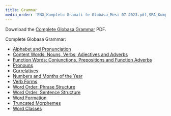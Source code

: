 ```yaml
---
title: Grammar
media_order: 'ENG_Kompleto Gramati fe Globasa_Mesi 07 2023.pdf,SPA_Kompleto Gramati fe Globasa_Mesi 07 2023.pdf'
---
```


Download the [Complete Globasa Grammar](https://xwexi.globasa.net/eng/gramati/ENG_Kompleto%20Gramati%20fe%20Globasa_Mesi%2011%202023.pdf) PDF.

Complete Globasa Grammar:

* [Alphabet and Pronunciation](./03.gramati.01.abece-ji-lafuzu.default.eng.md)
* [Content Words: Nouns, Verbs, Adjectives and Adverbs](./03.gramati.02.inharelexi.default.eng.md)
* [Function Words: Conjunctions, Prepositions and Function Adverbs](./03.gramati.03.gramatilexi.default.eng.md)
* [Pronouns](./03.gramati.04.pronamelexi.default.eng.md)
* [Correlatives](./03.gramati.05.tabellexi.default.eng.md)
* [Numbers and Months of the Year](./03.gramati.06.numer-ji-mesi.default.eng.md)
* [Verb Forms](./03.gramati.07.falelexili-morfo.default.eng.md)
* [Word Order: Phrase Structure](./03.gramati.08.jumlemonli-estrutur.default.eng.md)
* [Word Order: Sentence Structure](./03.gramati.09.jumleli-estrutur.default.eng.md)
* [Word Formation](./03.gramati.10.lexikostrui.default.eng.md)
* [Truncated Morphemes](./03.gramati.11.ofkatado-morfomon.default.eng.md)
* [Word Classes](./03.gramati.12.lexiklase.default.eng.md)

<!-- <a href="{{ page.url }}:pdf" title="Send to PDF"><i class="fa fa-file-pdf-o"></i></a> -->